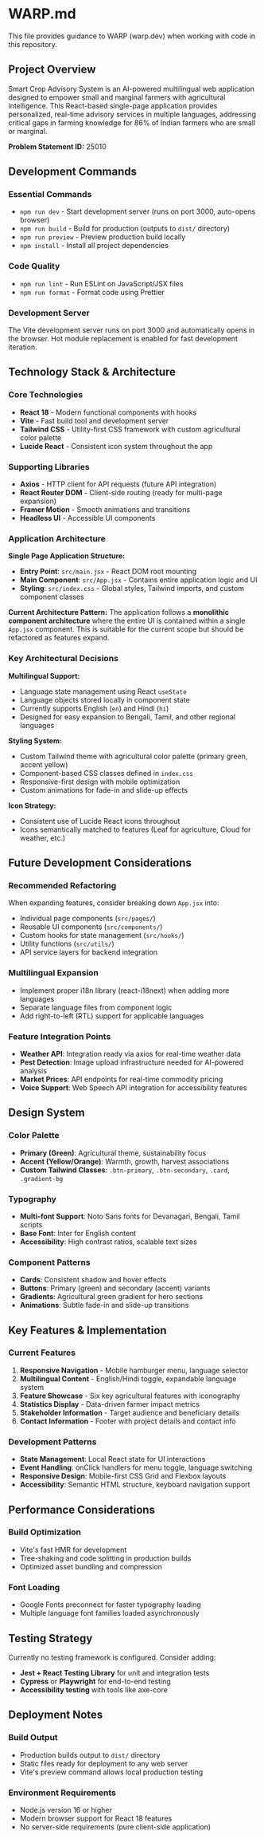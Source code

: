 # WARP.md

This file provides guidance to WARP (warp.dev) when working with code in this repository.

## Project Overview

Smart Crop Advisory System is an AI-powered multilingual web application designed to empower small and marginal farmers with agricultural intelligence. This React-based single-page application provides personalized, real-time advisory services in multiple languages, addressing critical gaps in farming knowledge for 86% of Indian farmers who are small or marginal.

**Problem Statement ID:** 25010

## Development Commands

### Essential Commands
- `npm run dev` - Start development server (runs on port 3000, auto-opens browser)
- `npm run build` - Build for production (outputs to `dist/` directory)
- `npm run preview` - Preview production build locally
- `npm install` - Install all project dependencies

### Code Quality
- `npm run lint` - Run ESLint on JavaScript/JSX files
- `npm run format` - Format code using Prettier

### Development Server
The Vite development server runs on port 3000 and automatically opens in the browser. Hot module replacement is enabled for fast development iteration.

## Technology Stack & Architecture

### Core Technologies
- **React 18** - Modern functional components with hooks
- **Vite** - Fast build tool and development server
- **Tailwind CSS** - Utility-first CSS framework with custom agricultural color palette
- **Lucide React** - Consistent icon system throughout the app

### Supporting Libraries
- **Axios** - HTTP client for API requests (future API integration)
- **React Router DOM** - Client-side routing (ready for multi-page expansion)
- **Framer Motion** - Smooth animations and transitions
- **Headless UI** - Accessible UI components

### Application Architecture

**Single Page Application Structure:**
- **Entry Point**: `src/main.jsx` - React DOM root mounting
- **Main Component**: `src/App.jsx` - Contains entire application logic and UI
- **Styling**: `src/index.css` - Global styles, Tailwind imports, and custom component classes

**Current Architecture Pattern:**
The application follows a **monolithic component architecture** where the entire UI is contained within a single `App.jsx` component. This is suitable for the current scope but should be refactored as features expand.

### Key Architectural Decisions

**Multilingual Support:**
- Language state management using React `useState`
- Language objects stored locally in component state
- Currently supports English (`en`) and Hindi (`hi`)
- Designed for easy expansion to Bengali, Tamil, and other regional languages

**Styling System:**
- Custom Tailwind theme with agricultural color palette (primary green, accent yellow)
- Component-based CSS classes defined in `index.css`
- Responsive-first design with mobile optimization
- Custom animations for fade-in and slide-up effects

**Icon Strategy:**
- Consistent use of Lucide React icons throughout
- Icons semantically matched to features (Leaf for agriculture, Cloud for weather, etc.)

## Future Development Considerations

### Recommended Refactoring
When expanding features, consider breaking down `App.jsx` into:
- Individual page components (`src/pages/`)
- Reusable UI components (`src/components/`)
- Custom hooks for state management (`src/hooks/`)
- Utility functions (`src/utils/`)
- API service layers for backend integration

### Multilingual Expansion
- Implement proper i18n library (react-i18next) when adding more languages
- Separate language files from component logic
- Add right-to-left (RTL) support for applicable languages

### Feature Integration Points
- **Weather API**: Integration ready via axios for real-time weather data
- **Pest Detection**: Image upload infrastructure needed for AI-powered analysis
- **Market Prices**: API endpoints for real-time commodity pricing
- **Voice Support**: Web Speech API integration for accessibility features

## Design System

### Color Palette
- **Primary (Green)**: Agricultural theme, sustainability focus
- **Accent (Yellow/Orange)**: Warmth, growth, harvest associations
- **Custom Tailwind Classes**: `.btn-primary`, `.btn-secondary`, `.card`, `.gradient-bg`

### Typography
- **Multi-font Support**: Noto Sans fonts for Devanagari, Bengali, Tamil scripts
- **Base Font**: Inter for English content
- **Accessibility**: High contrast ratios, scalable text sizes

### Component Patterns
- **Cards**: Consistent shadow and hover effects
- **Buttons**: Primary (green) and secondary (accent) variants
- **Gradients**: Agricultural green gradient for hero sections
- **Animations**: Subtle fade-in and slide-up transitions

## Key Features & Implementation

### Current Features
1. **Responsive Navigation** - Mobile hamburger menu, language selector
2. **Multilingual Content** - English/Hindi toggle, expandable language system
3. **Feature Showcase** - Six key agricultural features with iconography
4. **Statistics Display** - Data-driven farmer impact metrics
5. **Stakeholder Information** - Target audience and beneficiary details
6. **Contact Information** - Footer with project details and contact info

### Development Patterns
- **State Management**: Local React state for UI interactions
- **Event Handling**: onClick handlers for menu toggle, language switching
- **Responsive Design**: Mobile-first CSS Grid and Flexbox layouts
- **Accessibility**: Semantic HTML structure, keyboard navigation support

## Performance Considerations

### Build Optimization
- Vite's fast HMR for development
- Tree-shaking and code splitting in production builds
- Optimized asset bundling and compression

### Font Loading
- Google Fonts preconnect for faster typography loading
- Multiple language font families loaded asynchronously

## Testing Strategy

Currently no testing framework is configured. Consider adding:
- **Jest + React Testing Library** for unit and integration tests
- **Cypress** or **Playwright** for end-to-end testing
- **Accessibility testing** with tools like axe-core

## Deployment Notes

### Build Output
- Production builds output to `dist/` directory
- Static files ready for deployment to any web server
- Vite's preview command allows local production testing

### Environment Requirements
- Node.js version 16 or higher
- Modern browser support for React 18 features
- No server-side requirements (pure client-side application)